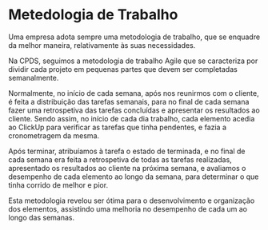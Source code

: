 
# Metedologia de Trabalho

Uma empresa adota sempre uma metodologia de trabalho, que se enquadre da melhor maneira, relativamente às suas necessidades. 

Na CPDS, seguimos a metodologia de trabalho Agile que se caracteriza por dividir cada projeto em pequenas partes que devem ser completadas semanalmente. 

Normalmente, no início de cada semana, após nos reunirmos com o cliente, é feita a distribuição das tarefas semanais, para no final de cada semana fazer uma retrospetiva das tarefas concluídas e apresentar os resultados ao cliente. 
Sendo assim, no início de cada dia trabalho, cada elemento acedia ao ClickUp para verificar as tarefas que tinha pendentes, e fazia a cronometragem da mesma. 

Após terminar, atribuíamos à tarefa o estado de terminada, e no final de cada semana era feita a retrospetiva de todas as tarefas realizadas, apresentado os resultados ao cliente na próxima semana, e avaliamos o desempenho de cada elemento ao longo da semana, para determinar o que tinha corrido de melhor e pior. 

Esta metodologia revelou ser ótima para o desenvolvimento e organização dos elementos, assistindo uma melhoria no desempenho de cada um ao longo das semanas. 